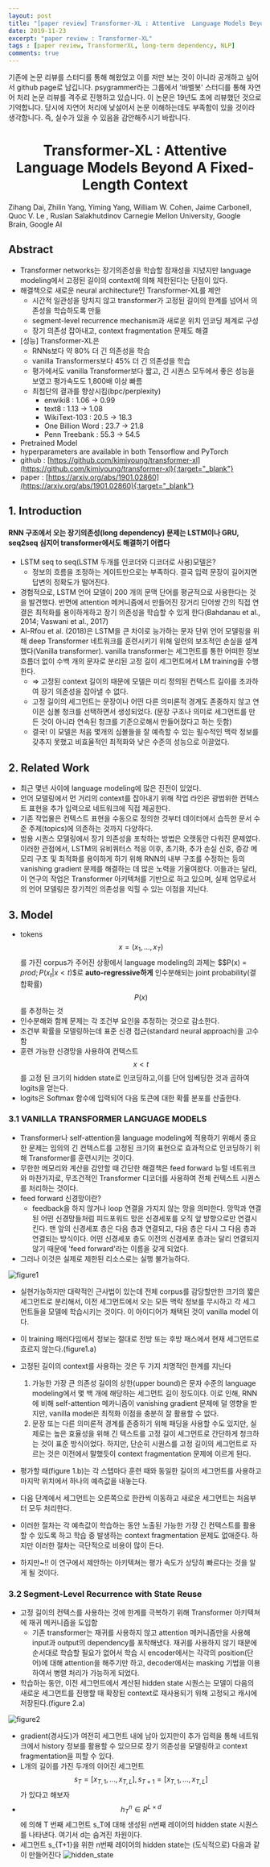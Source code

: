 ```yaml
---
layout: post
title: "[paper review] Transformer-XL : Attentive  Language Models Beyond A Fixed-Length Context"
date: 2019-11-23
excerpt: "paper review : Transformer-XL"
tags : [paper review, TransformerXL, long-term dependency, NLP]
comments: true
---
```


기존에 논문 리뷰를 스터디를 통해 해왔었고 이를 저만 보는 것이 아니라 공개하고 싶어서 github page로 남깁니다. 
psygrammer라는 그룹에서 '바벨봇' 스터디를 통해 자연어 처리 논문 리뷰를 격주로 진행하고 있습니다. 
이 논문은 19년도 초에 리뷰했던 것으로 기억합니다. 당시에 자연어 처리에 낯설어서 논문 이해하는데도 부족함이 있을 것이라 생각합니다.
즉, 실수가 있을 수 있음을 감안해주시기 바랍니다.


# <center>Transformer-XL : Attentive  Language Models Beyond A Fixed-Length Context</center>

Zihang Dai,    Zhilin Yang,   Yiming Yang,   William W. Cohen, 
Jaime Carbonell,   Quoc V. Le ,    Ruslan Salakhutdinov
Carnegie Mellon University,    Google Brain,    Google AI
 

## Abstract
* Transformer networks는 장기의존성을 학습할 잠재성을 지녔지만 language modeling에서 고정된 길이의 context에 의해 제한된다는 단점이 있다. 
* 해결책으로 새로운 neural architecture인 Transformer-XL를 제안
    * 시간적 일관성을 망치지 않고 transformer가 고정된 길이의 한계를 넘어서 의존성을 학습하도록 만듦
    * segment-level recurrence mechanism과 새로운 위치 인코딩 체계로 구성
    * 장기 의존성 잡아내고, context fragmentation 문제도 해결
* [성능] Transformer-XL은 
    * RNNs보다 약 80% 더 긴 의존성을 학습
    * vanilla Transformers보다 45% 더 긴 의존성을 학습
    * 평가에서도 vanilla Transformer보다 짧고, 긴 시퀀스 모두에서 좋은 성능을 보였고 평가속도도 1,800배 이상 빠름
    * 최첨단의 결과를 향상시킴(bpc/perplexity)
        * enwiki8 : 1.06 -> 0.99
        * text8 : 1.13 -> 1.08
        * WikiText-103 : 20.5 -> 18.3
        * One Billion Word : 23.7 -> 21.8
        * Penn Treebank : 55.3 -> 54.5
* Pretrained Model
* hyperparameters are available in both Tensorflow and PyTorch
* github : [https://github.com/kimiyoung/transformer-xl](https://github.com/kimiyoung/transformer-xl){:target="_blank"}
* paper : [https://arxiv.org/abs/1901.02860](https://arxiv.org/abs/1901.02860){:target="_blank"}

## 1. Introduction

#### RNN 구조에서 오는 장기의존성(long dependency) 문제는 LSTM이나 GRU, seq2seq 심지어 transformer에서도 해결하기 어렵다

* LSTM seq to seq(LSTM 두개를 인코더와 디코더로 사용)모델은?
    * 정보의 흐름을 조정하는 게이트만으로는 부족하다. 결국 입력 문장이 길어지면 답변의 정확도가 떨어진다.
* 경험적으로, LSTM 언어 모델이 200 개의 문맥 단어를 평균적으로 사용한다는 것을 발견했다. 반면에 attention 메커니즘에서 만들어진 장거리 단어쌍 간의 직접 연결은 최적화를 용이하게하고 장기 의존성을 학습할 수 있게 한다(Bahdanau et al., 2014; Vaswani et al., 2017)
* Al-Rfou et al. (2018)은 LSTM을 큰 차이로 능가하는 문자 단위 언어 모델링을 위해 deep Transformer 네트워크를 훈련시키기 위해 일련의 보조적인 손실을 설계했다(Vanilla transformer). vanilla transformer는 세그먼트를 통한 어떠한 정보 흐름더 없이 수백 개의 문자로 분리된 고정 길이 세그먼트에서 LM training을 수행한다.
    * ⇒ 고정된 context 길이의 때문에 모델은 미리 정의된 컨텍스트 길이를 초과하여 장기 의존성을 잡아낼 수 없다.
    * 고정 길이의 세그먼트는 문장이나 어떤 다른 의미론적 경계도 존중하지 않고 연이은 심볼 청크를 선택하면서 생성되었다. (문장 구조나 의미로 세그먼트를 만든 것이 아니라 연속된 청크를 기준으로해서 만들어졌다고 하는 듯함)
    * 결국! 이 모델은 처음 몇개의 심볼들을 잘 예측할 수 있는 필수적인 맥락 정보를 갖추지 못했고 비효율적인 최적화와 낮은 수준의 성능으로 이끌었다.


## 2. Related Work

* 최근 몇년 사이에 language modeling에 많은 진전이 있었다.
* 언어 모델링에서 먼 거리의 context를 잡아내기 위해 작업 라인은 광범위한 컨텍스트 표현을 추가 입력으로 네트워크에 직접 제공한다.
* 기존 작업물은 컨텍스트 표현을 수동으로 정의한 것부터 데이터에서 습득한 문서 수준 주제(topics)에 의존하는 것까지 다양하다.
* 범용 시퀀스 모델링에서 장기 의존성을 포착하는 방법은 오랫동안 다워진 문제였다. 이러한 관점에서, LSTM의 유비쿼터스 적응 이후, 초기화, 추가 손실 신호, 증강 메모리 구조 및 최적화를 용이하게 하기 위해 RNN의 내부 구조를 수정하는 등의 vanishing gradient 문제를 해결하는 데 많은 노력을 기울여왔다. 
이들과는 달리, 이 연구의 작업은 Transformer 아키텍처를 기반으로 하고 있으며, 실제 업무로서의 언어 모델링은 장기적인 의존성을 익힐 수 있는 이점을 지닌다.


## 3. Model

* tokens $$x = (x_1, … , x_T)$$를 가진 corpus가 주어진 상황에서 language modeling의 과제는 $$P(x) = $prod;P(x_t | x < t )$$로 <b>auto-regressive하게</b> 인수분해되는 joint probability(결합확률) $$P(x)$$를 추정하는 것
* 인수분해와 함께 문제는 각 조건부 요인을 추정하는 것으로 감소한다.
* 조건부 확률을 모델링하는데 표준 신경 접근(standard neural approach)을 고수함
* 훈련 가능한 신경망을 사용하여 컨텍스트 $$x < t$$ 를 고정 된 크기의 hidden state로 인코딩하고,이를 단어 임베딩한 것과 곱하여 logits을 얻는다.
* logits은 Softmax 함수에 입력되어 다음 토큰에 대한 확률 분포를 산출한다.

### 3.1 VANILLA TRANSFORMER LANGUAGE MODELS

* Transformer나 self-attention을 language modeling에 적용하기 위해서 중요한 문제는 임의의 긴 컨텍스트를 고정된 크기의 표현으로 효과적으로 인코딩하기 위해 Transformer를 훈련시키는 것이다.
* 무한한 메모리와 계산을 감안할 때 간단한 해결책은 feed forward 뉴럴 네트워크와 마찬가지로, 무조건적인 Transformer 디코더를 사용하여 전체 컨텍스트 시퀀스를 처리하는 것이다.
* feed forward 신경망이란? 
    * feedback을 하지 않거나 loop 연결을 가지지 않는 망을 의미한다. 망막과 연결된 어떤 신경망들처럼 피드포워드 망은 신경세포를 오직 앞 방향으로만 연결시킨다. 맨 앞의 신경세포 층은 다음 층과 연결되고, 다음 층은 다시 그 다음 층과 연결되는 방식이다. 어떤 신경세포 층도 이전의 신경세포 층과는 달리 연결되지 않기 때문에 'feed forward'라는 이름을 갖게 되었다.
* 그러나 이것은 실제로 제한된 리소스로는 실행 불가능하다.

![figure1](https://www.notion.so/image/https%3A%2F%2Fs3-us-west-2.amazonaws.com%2Fsecure.notion-static.com%2F2d8fc10a-98aa-4438-9f15-c3e80d2e9a9c%2FUntitled.png?table=block&id=2b25a64f-d127-40ca-a26c-76d326947031&width=2110&cache=v2)

* 실현가능하지만 대략적인 근사법이 있는데 전체 corpus를 감당할만한 크기의 짧은 세그먼트로 분리해서, 이전 세그먼트에서 오는 모든 맥락 정보를 무시하고  각 세그먼트들을 모델에 학습시키는 것이다. 이 아이디어가 채택된 것이 vanilla model 이다. 
* 이 training 패러다임에서 정보는 절대로 전방 또는 후방 패스에서 현재 세그먼트로 흐르지 않는다.(figure1.a)
* 고정된 길이의 context를 사용하는 것은 두 가지 치명적인 한계를 지닌다
    1. 가능한 가장 큰 의존성 길이의 상한(upper bound)은 문자 수준의 language modeling에서 몇 백 개에 해당하는 세그먼트 길이 정도이다. 이로 인해, RNN에 비해 self-attention 메카니즘이 vanishing gradient 문제에 덜 영향을 받지만, vanilla model은 최적화 이점을 충분히 잘 활용할 수 없다.
    2. 문장 또는 다른 의미론적 경계를 존중하기 위해 패딩을 사용할 수도 있지만, 실제로는 높은 효율성을 위해 긴 텍스트를 고정 길이 세그먼트로 간단하게 청크하는 것이 표준 방식이었다. 하지만, 단순히 시퀀스를 고정 길이의 세그먼트로 자르는 것은 이전에서 말했듯이 context fragmentation 문제에 이르게 된다.
* 평가할 때(figure 1.b)는 각 스텝마다 훈련 때와 동일한 길이의 세그먼트를 사용하고 마지막 위치에서 하나의 예측값을 내놓는다.
* 다음 단계에서 세그먼트는 오른쪽으로 한칸씩 이동하고 새로운 세그먼트는 처음부터 모두 처리한다.
* 이러한 절차는 각 예측값이 학습하는 동안 노출된 가능한 가장 긴 컨텍스트를 활용할 수 있도록 하고 학습 중 발생하는 context fragmentation 문제도 없애준다. 하지만 이러한 절차는 극단적으로 비용이 많이 든다. 

* 하지만~!! 이 연구에서 제안하는 아키텍쳐는 평가 속도가 상당히 빠르다는 것을 알게 될 것이다.

### 3.2 Segment-Level Recurrence  with State Reuse

* 고정 길이의 컨텍스를 사용하는 것에 한계를 극복하기 위해 Transformer 아키텍쳐에 재귀 메커니즘을 도입함
    * 기존 transformer는 재귀를 사용하지 않고 attention 메커니즘만을 사용해 input과 output의 dependency를 포착해냈다. 
    재귀를 사용하지 않기 때문에 순서대로 학습할 필요가 없어서 학습 시 encoder에서는 각각의 position(단어)에 대해 attention을 해주기만 하고, 
    decoder에서는 masking 기법을 이용하여서 병렬 처리가 가능하게 되었다.
* 학습하는 동안, 이전 세그먼트에서 계산된 hidden state 시퀀스는 모델이 다음의 새로운 세그먼트를 진행할 때 확장된 context로 재사용되기 위해 
고정되고 캐시에 저장된다.(figure 2.a)

![figure2](https://www.notion.so/image/https%3A%2F%2Fs3-us-west-2.amazonaws.com%2Fsecure.notion-static.com%2Fff6967db-8850-4b49-8b55-d8c1b2fc95e6%2FUntitled.png?table=block&id=e72566d7-4d95-48c7-bb8b-56ff55f92223&width=2020&cache=v2)

* gradient(경사도)가 여전히 세그먼트 내에 남아 있지만이 추가 입력을 통해 네트워크에서 history 정보를 활용할 수 있으므로 장기 의존성을 모델링하고 
context fragmentation을 피할 수 있다.
* L개의 길이를 가진 두개의 이어진 세그먼트 $$s_T = [x_{T,1} , … , x_{T,L} ], s_{T+1} = [x_{T,1} , … , x_{T,L} ]$$가 있다고 해보자 
* $$h_T^n \in R^{L \times d}$$에 의해 T 번째 세그먼트 s_T에 대해 생성된 n번째 레이어의 hidden state 시퀀스를 나타낸다. 여기서 d는 숨겨진 차원이다.
* 세그먼트 s_{T+1}을 위한 n번째 레이어의 hidden state는 (도식적으로) 다음과 같이 만들어진다
![hidden_state]('../assets/img/post/20191123-transformerXL/xl_1.png')
